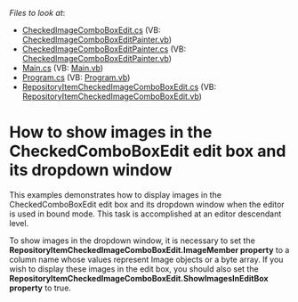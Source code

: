 <!-- default file list -->
*Files to look at*:

* [CheckedImageComboBoxEdit.cs](./CS/WindowsApplication3/CheckedImageComboBoxEdit.cs) (VB: [CheckedImageComboBoxEditPainter.vb](./VB/WindowsApplication3/CheckedImageComboBoxEditPainter.vb))
* [CheckedImageComboBoxEditPainter.cs](./CS/WindowsApplication3/CheckedImageComboBoxEditPainter.cs) (VB: [CheckedImageComboBoxEditPainter.vb](./VB/WindowsApplication3/CheckedImageComboBoxEditPainter.vb))
* [Main.cs](./CS/WindowsApplication3/Main.cs) (VB: [Main.vb](./VB/WindowsApplication3/Main.vb))
* [Program.cs](./CS/WindowsApplication3/Program.cs) (VB: [Program.vb](./VB/WindowsApplication3/Program.vb))
* [RepositoryItemCheckedImageComboBoxEdit.cs](./CS/WindowsApplication3/RepositoryItemCheckedImageComboBoxEdit.cs) (VB: [RepositoryItemCheckedImageComboBoxEdit.vb](./VB/WindowsApplication3/RepositoryItemCheckedImageComboBoxEdit.vb))
<!-- default file list end -->
# How to show images in the CheckedComboBoxEdit edit box and its dropdown window


<p>This examples demonstrates how to display images in the CheckedComboBoxEdit edit box and its dropdown window when the editor is used in bound mode. This task is accomplished at an editor descendant level. </p><p>To show images in the dropdown window, it is necessary to set the <strong>RepositoryItemCheckedImageComboBoxEdit.ImageMember property</strong> to a column name whose values represent Image objects or a byte array. If you wish to display these images in the edit box, you should also set the <strong>RepositoryItemCheckedImageComboBoxEdit.ShowImagesInEditBox pro</strong><strong>p</strong><strong>erty</strong> to true.</p>

<br/>


